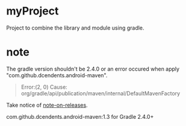 # myProject
Project to combine the library and module using gradle.

# note

The gradle version shouldn't be 2.4.0 or an error occured when apply "com.github.dcendents.android-maven".
> Error:(2, 0) Cause: org/gradle/api/publication/maven/internal/DefaultMavenFactory

Take notice of [note-on-releases](https://github.com/dcendents/android-maven-gradle-plugin#note-on-releases).

com.github.dcendents.android-maven:1.3 for Gradle 2.4.0+
